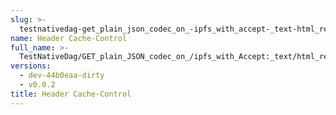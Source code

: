 ```yaml
---
slug: >-
  testnativedag-get_plain_json_codec_on_-ipfs_with_accept-_text-html_returns_html_(dag-index-html)-header_cache-control
name: Header Cache-Control
full_name: >-
  TestNativeDag/GET_plain_JSON_codec_on_/ipfs_with_Accept:_text/html_returns_HTML_(dag-index-html)/Header_Cache-Control
versions:
  - dev-44b0eaa-dirty
  - v0.0.2
title: Header Cache-Control
---
```


